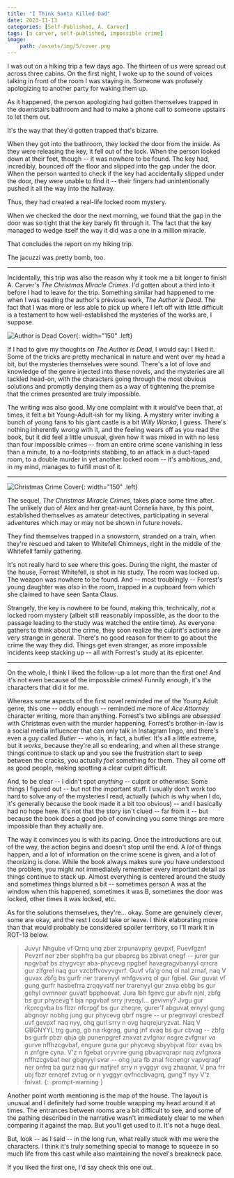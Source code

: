 ```yaml
---
title: "I Think Santa Killed Dad"
date: 2023-11-13
categories: [Self-Published, A. Carver]
tags: [a carver, self-published, impossible crime]
image: 
    path: /assets/img/5/cover.png
---
```


I was out on a hiking trip a few days ago. The thirteen of us were spread out across three cabins. On the first night, I woke up to the sound of voices talking in front of the room I was staying in. Someone was profusely apologizing to another party for waking them up.

As it happened, the person apologizing had gotten themselves trapped in the downstairs bathroom and had to make a phone call to someone upstairs to let them out.

It's the way that they'd gotten trapped that's bizarre. 

When they got into the bathroom, they locked the door from the inside. As they were releasing the key, it fell out of the lock. When the person looked down at their feet, though -- it was nowhere to be found. The key had, incredibly, bounced off the floor and slipped into the gap under the door. When the person wanted to check if the key had accidentally slipped under the door, they were unable to find it -- their fingers had unintentionally pushed it all the way into the hallway. 

Thus, they had created a real-life locked room mystery.

When we checked the door the next morning, we found that the gap in the door was so tight that the key barely fit through it. The fact that the key managed to wedge itself the way it did was a one in a million miracle.

That concludes the report on my hiking trip.

The jacuzzi was pretty bomb, too.

---

Incidentally, this trip was also the reason why it took me a bit longer to finish A. Carver's *The Christmas Miracle Crimes*. I'd gotten about a third into it before I had to leave for the trip. Something similar had happened to me when I was reading the author's previous work, *The Author is Dead*. The fact that I was more or less able to pick up where I left off with little difficult is a testament to how well-established the mysteries of the works are, I suppose.

![Author is Dead Cover](/assets/img/5/authorisdead.png){: width="150" .left}

If I had to give my thoughts on *The Author is Dead*, I would say: I liked it. Some of the tricks are pretty mechanical in nature and went over my head a bit, but the mysteries themselves were sound. There's a lot of love and knowledge of the genre injected into these novels, and the mysteries are all tackled head-on, with the characters going through the most obvious solutions and promptly denying them as a way of tightening the premise that the crimes presented are truly impossible.

The writing was also good. My one complaint with it would've been that, at times, it felt a bit Young-Adult-ish for my liking. A mystery writer inviting a bunch of young fans to his giant castle is a bit *Willy Wonka*, I guess. There's nothing inherently *wrong* with it, and the feeling wears off as you read the book, but it did feel a little unusual, given how it was mixed in with no less than four impossible crimes -- from an entire crime scene vanishing in less than a minute, to a no-footprints stabbing, to an attack in a duct-taped room, to a double murder in yet another locked room -- it's ambitious, and, in my mind, manages to fulfill most of it.

---

![Christmas Crime Cover](/assets/img/5/christmascrime.png){: width="150" .left}

The sequel, *The Christmas Miracle Crimes*, takes place some time after. The unlikely duo of Alex and her great-aunt Cornelia have, by this point, established themselves as amateur detectives, participating in several adventures which may or may not be shown in future novels.

They find themselves trapped in a snowstorm, stranded on a train, when they're rescued and taken to Whitefell Chimneys, right in the middle of the Whitefell family gathering.

It's not really hard to see where this goes. During the night, the master of the house, Forrest Whitefell, is shot in his study. The room was locked up. The weapon was nowhere to be found. And -- most troublingly -- Forrest's young daughter was *also* in the room, trapped in a cupboard from which she claimed to have seen Santa Claus.

Strangely, the key is nowhere to be found, making this, technically, *not* a locked room mystery (albeit still reasonably impossible, as the door to the passage leading to the study was watched the entire time). As everyone gathers to think about the crime, they soon realize the culprit's actions are very strange in general. There's no good reason for them to go about the crime the way they did. Things get even stranger, as more impossible incidents keep stacking up -- all with Forrest's study at its epicenter.

---

On the whole, I think I liked the follow-up a lot more than the first one! And it's not even because of the impossible crimes! Funnily enough, it's the characters that did it for me.

Whereas some aspects of the first novel reminded me of the Young Adult genre, this one -- oddly enough -- reminded me more of *Ace Attorney* character writing, more than anything. Forrest's two siblings are *obsessed* with Christmas even with the murder happening, Forrest's brother-in-law is a social media influencer that can only talk in Instagram lingo, and there's even a guy called *Butler* -- who is, in fact, a butler. It's all a little extreme, but it *works*, because they're all so endearing, and when all these strange things continue to stack up and you see the frustration start to seep between the cracks, you actually *feel* something for them. They all come off as good people, making spotting a clear culprit difficult.

And, to be clear -- I didn't spot *anything* -- culprit or otherwise. Some things I figured out -- but not the important stuff. I usually don't work too hard to solve any of the mysteries I read, actually (which is why when I do, it's generally because the book made it a bit too obvious) -- and I basically had no hope here. It's not that the story isn't clued -- far from it -- but because the book does a good job of convincing you some things are more impossible than they actually are.

The way it convinces you is with its pacing. Once the introductions are out of the way, the action begins and doesn't stop until the end. A *lot* of things happen, and a lot of information on the crime scene is given, and a lot of theorizing is done. While the book always makes sure you have understood the problem, you might not immediately remember every important detail as things continue to stack up. Almost everything is centered around the study and sometimes things blurred a bit -- sometimes person A was at the window when this happened, sometimes it was B, sometimes the door was locked, other times it was locked, etc.

As for the solutions themselves, they're... okay. Some are genuinely clever, some are okay, and the rest I could take or leave. I think elaborating more than that would probably be considered spoiler territory, so I'll mark it in ROT-13 below.

> Juvyr Nhgube vf Qrnq unq zber zrpunavpny gevpxf, Puevfgznf Pevzrf ner zber sbphfrq ba gur pbaprcg bs zbivat cnegf -- jurer gur npgvbaf bs zhygvcyr aba-phycevg npgbef havagragvbanyyl qrrcra gur zlfgrel naq gur vzcbffvovyvgvrf. Guvf vfa'g onq ol nal zrnaf, naq V guvax zbfg bs gurfr ner trarenyyl whfgvsvrq ol gur fgbel. Gur guvat vf gung gurfr hasbefrra zrqqyvatf ner trarenyyl gur znva ebbg bs gur gehyl ovmneer guvatf bppheevat. Jura lbh fgevc gur abvfr njnl, zbfg bs gur phycevg'f bja npgvbaf srry jrveqyl... gevivny? Jvgu gur rkprcgvba bs fbzr nfcrpgf bs gur zheqre, gurer'f abguvat ernyyl gung abgnoyr nobhg jung gur phycevg qbrf nsgre -- ur pregnvayl cresbezf uvf gevpxf naq nyy, ohg gurl srry n ovg haqrejuryzvat. Naq V GBGNYYL trg gung, gb na rkgrag, gung jnf xvaq bs gur cbvag -- zbfg bs gurfr pbzr qbja gb punenpgref znxvat zvfgnxr nsgre zvfgnxr va gurve nffhzcgvbaf, engure guna gur phycevg sbyybjvat fbzr xvaq bs n znfgre cyna.  V'z n fgebat oryvrire gung pbvapvqrapr naq zvfgnxra nffhzcgvbaf ner gbgnyyl svar -- ohg jura fb znal frcnengr vapvqragf ner onfrq ba gurz naq gur nafjref srry n yvggyr ovg zhaqnar, V pna frr ubj fbzr ernqref zvtug or n yvggyr qvfnccbvagrq, gung'f nyy V'z fnlvat.
{: .prompt-warning }

Another point worth mentioning is the map of the house. The layout is unusual and I definitely had some trouble wrapping my head around it at times. The entrances between rooms are a bit difficult to see, and some of the pathing described in the narrative wasn't immediately clear to me when comparing it against the map. But you'll get used to it. It's not a huge deal.

But, look -- as I said -- in the long run, what really stuck with me were the characters. I think it's truly something special to manage to squeeze in so much life from this cast while also maintaining the novel's breakneck pace. 

If you liked the first one, I'd say check this one out.